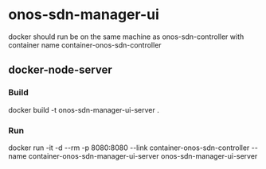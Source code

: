 # onos-sdn-manager-ui

docker should run be on the same machine as onos-sdn-controller with container name container-onos-sdn-controller

## docker-node-server

### Build

docker build -t onos-sdn-manager-ui-server .

### Run 

docker run -it -d --rm -p 8080:8080 --link container-onos-sdn-controller --name container-onos-sdn-manager-ui-server onos-sdn-manager-ui-server 